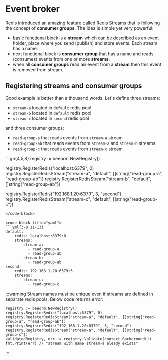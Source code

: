 # Event broker

Redis introduced an amazing feature called [Redis Streams](https://redis.io/topics/streams-intro)
that is following the concept of **consumer groups**. The idea is simple yet very powerful:

 * basic functional block is a **stream** which can be described as an event holder,
 place where you send (publish) and store events. Each stream has a name.
 * next functional block is **consumer group** that has a name and reads (consumes) events from
one or more **streams**.
 * when all  **consumer groups** read an event from a **stream** then this event is removed from
stream.
   

## Registering streams and consumer groups

Good example is better than a thousand words. Let's define three streams:
 * `stream-a` located in `default` redis pool
 * `stream-b` located in `default` redis pool
 * `stream-c` located in `second` redis pool

and three consumer groups:

 * `read-group-a` that reads events from `stream-a` stream   
 * `read-group-ab` that reads events from `stream-a` and `stream-b` streams
 * `read-group-c` that reads events from `stream-c` stream

<code-group>
<code-block title="code">
```go{4,5,8}
registry := beeorm.NewRegistry()

registry.RegisterRedis("localhost:6379", 0)
registry.RegisterRedisStream("stream-a", "default", []string{"read-group-a", "read-group-ab"})
registry.RegisterRedisStream("stream-b", "default", []string{"read-group-ab"})

registry.RegisterRedis("192.168.1.20:6379", 3, "second")
registry.RegisterRedisStream("stream-c", "default", []string{"read-group-c"})
```
</code-block>

<code-block title="yaml">
```yml{3-8,11-13}
default:
    redis: localhost:6379:0
    streams:
        stream-a:
          - read-group-a
          - read-group-ab
        stream-b:
          - read-group-ab
second:
    redis: 192.168.1.20:6379:3
    streams:
        stream-c:
          - read-group-c
```
</code-block>
</code-group>

:::warning
Stream names must be unique even if streams are defined 
in separate redis pools. Below code returns error:
```go{3,5}
registry := beeorm.NewRegistry()
registry.RegisterRedis("localhost:6379", 0)
registry.RegisterRedisStream("stream-a", "default", []string{"read-group-a", "read-group-ab"})
registry.RegisterRedis("192.168.1.20:6379", 3, "second")
registry.RegisterRedisStream("stream-a", "default", []string{"read-group-c"})
validatedRegistry, err := registry.Validate(context.Background())
fmt.Print(err) // "stream with name stream-a aleady exists"
```
:::
   
   
